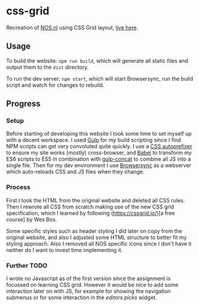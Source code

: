 # css-grid
Recreation of [NOS.nl](https://nos.nl) using CSS Grid layout, [live here](https://nos.netlify.com/).

## Usage
To build the website: `npm run build`, which will generate all static files and output them to the `dist` directory.

To run the dev server: `npm start`, which will start Browsersync, run the build script and watch for changes to rebuild.

## Progress
### Setup
Before starting of developing this website I took some time to set myself up with a decent workspace. I used [Gulp](https://github.com/gulpjs/gulp) for my build scripting since I find NPM scripts can get very convoluted quite quickly. I use a [CSS autoprefixer](https://github.com/sindresorhus/gulp-autoprefixer) to ensure my site works (mostly) cross-browser, and [Babel](https://github.com/babel/gulp-babel) to transform my ES6 scripts to ES5 in combination with [gulp-concat](https://github.com/gulp-community/gulp-concat) to combine all JS into a single file. Then for my dev environment I use [Browsersync](https://github.com/BrowserSync/browser-sync) as a webserver which auto-reloads CSS and JS files when they change.

### Process
First I took the HTML from the original website and deleted all CSS rules.
Then I rewrote all CSS from scratch making use of the new CSS grid specification, which I learned by following (https://cssgrid.io/)[a free course] by Wes Bos.

Some specific styles such as header styling I did later on copy from the original website, and also I adjusted some HTML structure to better fit my styling approach.
Also I removed all NOS specific icons since I don't have it neither do I want to invest time implementing it.

### Further TODO
I wrote no Javascript as of the first version since the assignment is focussed on learning CSS grid. However it would be nice to add some interaction later on with JS, for example for showing the navigation submenus or for some interaction in the _editors picks_ widget.
